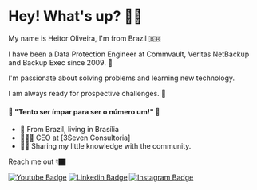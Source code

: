 # Hey! What's up? 🤙🏿
My name is Heitor Oliveira, I'm from Brazil 🇧🇷 

I have been a Data Protection Engineer at Commvault, Veritas NetBackup and Backup Exec since 2009. 🥵

I'm passionate about solving problems and learning new technology. 

I am always ready for prospective challenges. :statue_of_liberty:

####  🧠 "Tento ser ímpar para ser o número um!" 🥇

- 🔰 From Brazil, living in Brasília
- 👨🏿‍💻 CEO at [3Seven Consultoria]
- ✌🏿 Sharing my little knowledge with the community.

Reach me out 👇🏿

[![Youtube Badge](https://img.shields.io/badge/-Youtube-FF0000?style=flat-square&labelColor=FF0000&logo=youtube&logoColor=white&link=https://www.youtube.com/channel/UC6DwbDXSDIxIpYdjyJcyFvg/videos)](https://www.youtube.com/channel/UC6DwbDXSDIxIpYdjyJcyFvg/videos) [![Linkedin Badge](https://img.shields.io/badge/-LinkedIn-blue?style=flat-square&logo=Linkedin&logoColor=white&link=https://www.linkedin.com/in/heitoroliveira/)](https://www.linkedin.com/in/heitoroliveira/) [![Instagram Badge](https://img.shields.io/badge/-Instagram-violet?style=flat-square&logo=Instagram&logoColor=white&link=https://www.instagram.com/heitorboliva/)](https://www.instagram.com/heitorboliva/)
